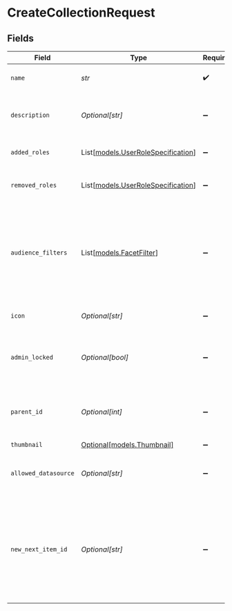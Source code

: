 # CreateCollectionRequest


## Fields

| Field                                                                                                                                                     | Type                                                                                                                                                      | Required                                                                                                                                                  | Description                                                                                                                                               |
| --------------------------------------------------------------------------------------------------------------------------------------------------------- | --------------------------------------------------------------------------------------------------------------------------------------------------------- | --------------------------------------------------------------------------------------------------------------------------------------------------------- | --------------------------------------------------------------------------------------------------------------------------------------------------------- |
| `name`                                                                                                                                                    | *str*                                                                                                                                                     | :heavy_check_mark:                                                                                                                                        | The unique name of the Collection.                                                                                                                        |
| `description`                                                                                                                                             | *Optional[str]*                                                                                                                                           | :heavy_minus_sign:                                                                                                                                        | A brief summary of the Collection's contents.                                                                                                             |
| `added_roles`                                                                                                                                             | List[[models.UserRoleSpecification](../models/userrolespecification.md)]                                                                                  | :heavy_minus_sign:                                                                                                                                        | A list of added user roles for the Collection.                                                                                                            |
| `removed_roles`                                                                                                                                           | List[[models.UserRoleSpecification](../models/userrolespecification.md)]                                                                                  | :heavy_minus_sign:                                                                                                                                        | A list of removed user roles for the Collection.                                                                                                          |
| `audience_filters`                                                                                                                                        | List[[models.FacetFilter](../models/facetfilter.md)]                                                                                                      | :heavy_minus_sign:                                                                                                                                        | Filters which restrict who should see this Collection. Values are taken from the corresponding filters in people search.                                  |
| `icon`                                                                                                                                                    | *Optional[str]*                                                                                                                                           | :heavy_minus_sign:                                                                                                                                        | The emoji icon of this Collection.                                                                                                                        |
| `admin_locked`                                                                                                                                            | *Optional[bool]*                                                                                                                                          | :heavy_minus_sign:                                                                                                                                        | Indicates whether edits are allowed for everyone or only admins.                                                                                          |
| `parent_id`                                                                                                                                               | *Optional[int]*                                                                                                                                           | :heavy_minus_sign:                                                                                                                                        | The parent of this Collection, or 0 if it's a top-level Collection.                                                                                       |
| `thumbnail`                                                                                                                                               | [Optional[models.Thumbnail]](../models/thumbnail.md)                                                                                                      | :heavy_minus_sign:                                                                                                                                        | N/A                                                                                                                                                       |
| `allowed_datasource`                                                                                                                                      | *Optional[str]*                                                                                                                                           | :heavy_minus_sign:                                                                                                                                        | The datasource type this Collection can hold.                                                                                                             |
| `new_next_item_id`                                                                                                                                        | *Optional[str]*                                                                                                                                           | :heavy_minus_sign:                                                                                                                                        | The (optional) ItemId of the next CollectionItem in sequence. If omitted, will be added to the end of the Collection. Only used if parentId is specified. |